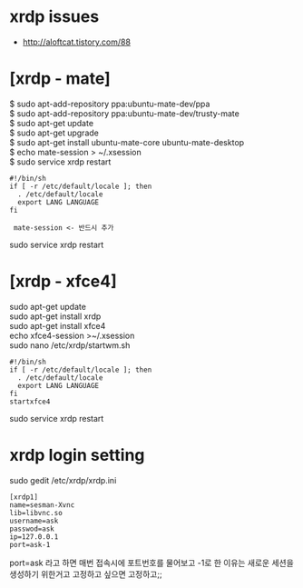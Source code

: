 


# xrdp issues
- http://aloftcat.tistory.com/88 



# [xrdp - mate] 

$ sudo apt-add-repository ppa:ubuntu-mate-dev/ppa <br />
$ sudo apt-add-repository ppa:ubuntu-mate-dev/trusty-mate <br />
$ sudo apt-get update <br />
$ sudo apt-get upgrade <br />
$ sudo apt-get install ubuntu-mate-core ubuntu-mate-desktop <br />
$ echo mate-session > ~/.xsession <br />
$ sudo service xrdp restart <br />


``` 
#!/bin/sh 
if [ -r /etc/default/locale ]; then 
  . /etc/default/locale 
  export LANG LANGUAGE 
fi 

 mate-session <- 반드시 추가 
```

sudo service xrdp restart <br />


# [xrdp - xfce4] 

sudo apt-get update <br />
sudo apt-get install xrdp <br />
sudo apt-get install xfce4 <br />
echo xfce4-session >~/.xsession <br />
sudo nano /etc/xrdp/startwm.sh <br />

```
#!/bin/sh 
if [ -r /etc/default/locale ]; then 
  . /etc/default/locale 
  export LANG LANGUAGE 
fi 
startxfce4 
```
sudo service xrdp restart <br />



# xrdp login setting

sudo gedit /etc/xrdp/xrdp.ini 

```
[xrdp1] 
name=sesman-Xvnc 
lib=libvnc.so 
username=ask 
passwod=ask 
ip=127.0.0.1 
port=ask-1 
```

port=ask 라고 하면 매번 접속시에 포트번호를 물어보고 
-1로 한 이유는 새로운 세션을 생성하기 위한거고 
고정하고 싶으면 고정하고;;





